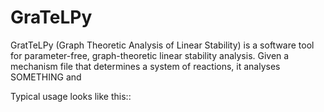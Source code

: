 GraTeLPy
========

GratTeLPy (Graph Theoretic Analysis of Linear Stability) is a software tool for parameter-free, graph-theoretic linear stability analysis. Given a mechanism file that determines a system of reactions, it analyses SOMETHING and 

Typical usage looks like this::

